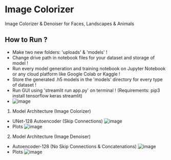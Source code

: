 # Image Colorizer
Image Colorizer &amp; Denoiser for Faces, Landscapes &amp; Animals

How to Run ? 
--------------------------------------------------------------------------------------------
- Make two new folders: 'uploads' & 'models' !
- Change drive path in notebook files for your dataset and storage of model !
- Run every model generation and training notebook on Jupyter Notebook or any cloud platform like Google Colab or Kaggle !
- Store the generated .h5 models in the 'models' directory for every type of dataset !
- Run GUI using 'streamlit run app.py' on terminal ! (Requirements: pip3 install tensorflow keras streamlit)
- ![image](https://github.com/Lunatico97/ImageColorizer/assets/60886553/255fc60c-3169-4f8c-999d-3e848c87918e)

1. Model Architecture (Image Colorizer) 
- UNet-128 Autoencoder (Skip Connections)
![image](https://github.com/Lunatico97/ImageColorizer/assets/60886553/a11da112-aab5-4709-af67-637ab0214d93)
- Plots
 ![image](https://github.com/Lunatico97/ImageColorizer/assets/60886553/9dffa96d-de50-48ad-86c9-77e716d520f1)

2. Model Architecture (Image Denoiser) 
- Autoencoder-128 (No Skip Connections & Concatenations)
![image](https://github.com/Lunatico97/ImageColorizer/assets/60886553/28f7eb68-2b87-45cc-8f1e-8cac9b5c7cda)
- Plots
 ![image](https://github.com/Lunatico97/ImageColorizer/assets/60886553/05dfaa4a-279c-4552-9704-022ebd8b3ec2)




